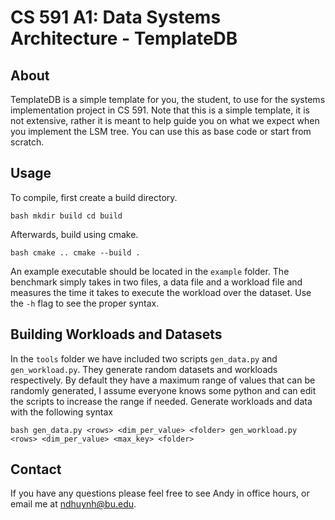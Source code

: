 # CS 591 A1: Data Systems Architecture - TemplateDB


## About

TemplateDB is a simple template for you, the student, to use for the systems
implementation project in CS 591. Note that this is a simple template, it is
not extensive, rather it is meant to help guide you on what we expect when you
implement the LSM tree. You can use this as base code or start from scratch.


## Usage

To compile, first create a build directory.


``bash
    mkdir build
    cd build
``

Afterwards, build using cmake.


``bash
    cmake ..
    cmake --build .
``

An example executable should be located in the `example` folder. The benchmark
simply takes in two files, a data file and a workload file and measures the
time it takes to execute the workload over the dataset. Use the `-h` flag to
see the proper syntax.


## Building Workloads and Datasets

In the `tools` folder we have included two scripts `gen_data.py` and 
`gen_workload.py`. They generate random datasets and workloads respectively.
By default they have a maximum range of values that can be randomly generated,
I assume everyone knows some python and can edit the scripts to increase the 
range if needed. Generate workloads and data with the following syntax

``bash
    gen_data.py <rows> <dim_per_value> <folder>
    gen_workload.py <rows> <dim_per_value> <max_key> <folder>
``


## Contact

If you have any questions please feel free to see Andy in office hours, or 
email me at ndhuynh@bu.edu. 
